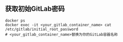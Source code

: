 ## 获取初始GitLab密码

```shell
docker ps
docker exec -it <your_gitlab_container_name> cat /etc/gitlab/initial_root_password
# <your_gitlab_container_name>替换为你的GitLab容器名称
```